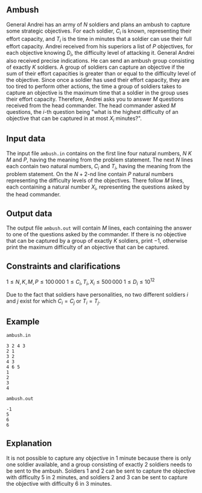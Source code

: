 ## Ambush

General Andrei has an army of $N$ soldiers and plans an ambush to capture some strategic objectives. For each soldier, $C_i$ is known, representing their effort capacity, and $T_i$ is the time in minutes that a soldier can use their full effort capacity. Andrei received from his superiors a list of $P$ objectives, for each objective knowing $D_i$, the difficulty level of attacking it. General Andrei also received precise indications. He can send an ambush group consisting of exactly $K$ soldiers. A group of soldiers can capture an objective if the sum of their effort capacities is greater than or equal to the difficulty level of the objective. Since once a soldier has used their effort capacity, they are too tired to perform other actions, the time a group of soldiers takes to capture an objective is the maximum time that a soldier in the group uses their effort capacity. Therefore, Andrei asks you to answer $M$ questions received from the head commander. The head commander asked $M$ questions, the $i$-th question being "what is the highest difficulty of an objective that can be captured in at most $X_i$ minutes?".

## Input data

The input file `ambush.in` contains on the first line four natural numbers, $N$ $K$ $M$ and $P$, having the meaning from the problem statement. The next $N$ lines each contain two natural numbers, $C_i$ and $T_i$, having the meaning from the problem statement. On the $N+2$-nd line contain $P$ natural numbers representing the difficulty levels of the objectives. There follow $M$ lines, each containing a natural number $X_i$, representing the questions asked by the head commander.

## Output data

The output file `ambush.out` will contain $M$ lines, each containing the answer to one of the questions asked by the commander. If there is no objective that can be captured by a group of exactly $K$ soldiers, print $-1$, otherwise print the maximum difficulty of an objective that can be captured.

## Constraints and clarifications

$1 \leq N, K, M, P \leq 100 \, 000$
$1 \leq C_i, T_i, X_i \leq 500 \, 000$
$1 \leq D_i \leq 10^{12}$

Due to the fact that soldiers have personalities, no two different soldiers $i$ and $j$ exist for which $C_i = C_j$ or $T_i = T_j$.

## Example

`ambush.in`
```
3 2 4 3 
2 1 
3 2 
4 3 
4 6 5 
1 
2 
3 
4 
```

`ambush.out`
```
-1 
5 
6 
6 
```

## Explanation

It is not possible to capture any objective in 1 minute because there is only one soldier available, and a group consisting of exactly 2 soldiers needs to be sent to the ambush. Soldiers 1 and 2 can be sent to capture the objective with difficulty 5 in 2 minutes, and soldiers 2 and 3 can be sent to capture the objective with difficulty 6 in 3 minutes.